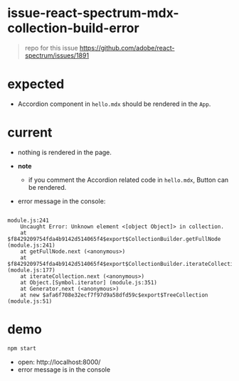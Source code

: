 # issue-react-spectrum-mdx-collection-build-error

> repo for this issue https://github.com/adobe/react-spectrum/issues/1891

# expected

- Accordion component in `hello.mdx` should be rendered in the `App`.

# current

- nothing is rendered in the page. 

- **note**
  - if you comment the Accordion related code in `hello.mdx`, Button can be rendered.

- error message in the console:

``` 

module.js:241 
    Uncaught Error: Unknown element <[object Object]> in collection.
    at $f8429209754fda4b9142d514065f4$export$CollectionBuilder.getFullNode (module.js:241)
    at getFullNode.next (<anonymous>)
    at $f8429209754fda4b9142d514065f4$export$CollectionBuilder.iterateCollection (module.js:177)
    at iterateCollection.next (<anonymous>)
    at Object.[Symbol.iterator] (module.js:351)
    at Generator.next (<anonymous>)
    at new $afa6f708e32ecf7f97d9a58dfd59c$export$TreeCollection (module.js:51)
```

# demo

``` sh
npm start
```

- open: http://localhost:8000/
- error message is in the console
